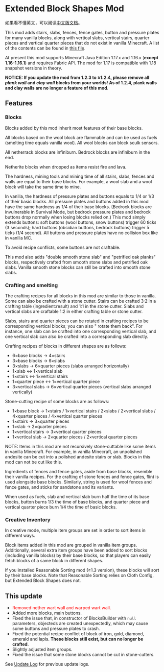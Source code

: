 # Extended Block Shapes Mod

如果看不懂英文，可以阅读[中文版文档](README.md)。

This mod adds stairs, slabs, fences, fence gates, button and pressure plates for many vanilla blocks, along with
vertical slabs, vertical stairs, quarter pieces and vertical quarter pieces that do not exist in vanilla Minecraft. A
list of the contents can be found in [this file](BlockList.md).

At present this mod supports Minecraft Java Edition 1.17.x and 1.16.x (**except 1.16-1.16.1**) and requires Fabric API.
The mod for 1.17 is compatible with 1.18 snapshot versions in theory.

**NOTICE: If you update the mod from 1.2.3 to ≥1.2.4, please remove all _plank wall_ and _clay wall_ blocks from your
worlds! As of 1.2.4, plank walls and clay walls are no longer a feature of this mod.**

## Features

### Blocks

Blocks added by this mod inherit most features of their base blocks.

All blocks based on the wool block are flammable and can be used as fuels (smelting time equals vanilla wool). All wool
blocks can block sculk sensors.

All netherrack blocks are infiniburn. Bedrock blocks are infiniburn in the end.

Netherite blocks when dropped as items resist fire and lava.

The hardness, mining tools and mining time of all stairs, slabs, fences and walls are equal to their base blocks. For
example, a wool slab and a wool block will take the same time to mine.

In vanilla, the hardness of pressure plates and buttons equals to 1/4 or 1/3 of their basic blocks. All pressure plates
and buttons added in this mod have the same hardness as 1/4 of their base blocks. (Bedrock blocks are invulnerable in
Survival Mode, but bedrock pressure plates and bedrock buttons drop normally when losing blocks relied on.) This mod
simply extends buttons: soft buttons (wool buttons, snow buttons) trigger 60 ticks (3 seconds); hard buttons (obsidian
buttons, bedrock buttons) trigger 5 ticks (1/4 second). All buttons and pressure plates have no collision box like in
vanilla MC.

To avoid recipe conflicts, some buttons are not craftable.

This mod also adds "double smooth stone slab" and "petrified oak planks" blocks, respectively crafted from smooth stone
slabs and petrified oak slabs. Vanilla smooth stone blocks can still be crafted into smooth stone slabs.

### Crafting and smelting

The crafting recipes for all blocks in this mod are similar to those in vanilla. Some can also be crafted with a stone
cutter. Stairs can be crafted 3:2 in a crafting table (ingredient:result) and 1:1 in the stone cutter. Slabs and
vertical slabs are craftable 1:2 in either crafting table or stone cutter.

Slabs, stairs and quarter pieces can be rotated in crafting recipes to be corresponding vertical blocks; you can also "
rotate them back". For instance, one slab can be crafted into one corresponding vertical slab, and one vertical slab can
also be crafted into a corresponding slab directly.

Crafting recipes of blocks in different shapes are as follows:

- 6×base blocks → 4×stairs
- 3×base blocks → 6×slabs
- 3×slabs → 6×quarter pieces (slabs arranged horizontally)
- 1×slab ↔ 1×vertical slab
- 1×stairs ↔ 1×vertical stairs
- 1×quarter piece ↔ 1×vertical quarter piece
- 3×vertical slabs → 6×vertical quarter pieces (vertical slabs arranged vertically)

Stone-cutting recipe of some blocks are as follows:

- 1×base block → 1×stairs / 1×vertical stairs / 2×slabs / 2×vertical slabs / 4×quarter pieces / 4×vertical quarter
  pieces
- 1×stairs → 3×quarter pieces
- 1×slab → 2×quarter pieces
- 1×vertical stairs → 3×vertical quarter pieces
- 1×vertical slab → 2×quarter pieces / 2×vertical quarter pieces

NOTE: Items in this mod are not recursively stone-cuttable like some items in vanilla Minecraft. For example, in vanilla
Minecraft, an unpolished andesite can be cut into a polished andesite stairs or slab. Blocks in this mod can not be cut
like this.

Ingredients of fences and fence gates, aside from base blocks, resemble their vanilla recipes. For the crafting of stone
fences and fence gates, flint is used alongside base blocks. Similarly, string is used for wool fences and fence gates,
and sticks for sandstone and its variants.

When used as fuels, slab and vertical slab burn half the time of its base blocks, button burns 1/3 the time of base
blocks, and quarter piece and vertical quarter piece burn 1/4 the time of basic blocks.

### Creative Inventory

In creative mode, multiple item groups are set in order to sort items in different ways.

Block items added in this mod are grouped in vanilla item groups. Additionally, several extra item groups have been
added to sort blocks (including vanilla blocks) by their base blocks, so that players can easily fetch blocks of a same
block in different shapes.

If you installed Reasonable Sorting mod (≥1.3 version), these blocks will sort by their base blocks. Note that
Reasonable Sorting relies on Cloth Config, but Extended Block Shapes does not.

## This update

- <span style="color:red">Removed nether wart wall and warped wart wall.</span>
- Added more blocks, main buttons.
- Fixed the issue that, in constructor of BlocksBuilder with <code>null</code> parameters, objecteds are created
  unexpectedly, which may cause some buttons and pressure plates to crash.
- Fixed the potential recipe conflict of block of iron, gold, diamond, emerald and lapis. <b>These blocks still exist,
  but can no longer be crafted.</b>
- Slightly adjusted item groups.
- Fixed the issue that some stone blocks cannot be cut in stone-cutters.

See [Update Log](UpdateLog.md) for previous update logs.

